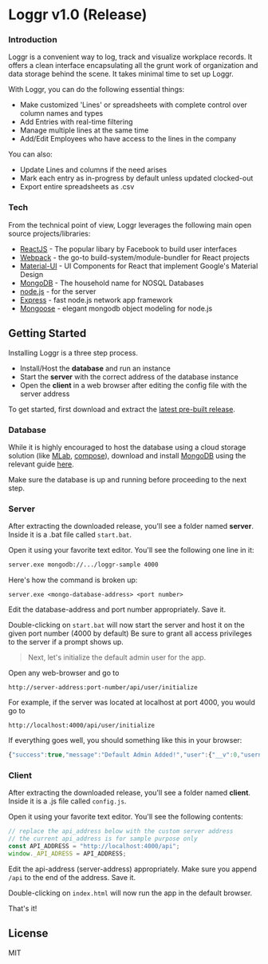 # Loggr v1.0 (Release)

### Introduction
Loggr is a convenient way to log, track and visualize workplace records. It offers a clean interface encapsulating all the grunt work of organization and data storage behind the scene. It takes minimal time to set up Loggr.

With Loggr, you can do the following essential things:

  - Make customized 'Lines' or spreadsheets with complete control over column names and types
  - Add Entries with real-time filtering
  - Manage multiple lines at the same time
  - Add/Edit Employees who have access to the lines in the company

You can also:

  - Update Lines and columns if the need arises
  - Mark each entry as in-progress by default unless updated clocked-out
  - Export entire spreadsheets as .csv

### Tech
From the technical point of view, Loggr leverages the following main open source projects/libraries:

* [ReactJS] - The popular libary by Facebook to build user interfaces
* [Webpack] - the go-to build-system/module-bundler for React projects
* [Material-UI] - UI Components for React that implement Google's Material Design
* [MongoDB] - The household name for NOSQL Databases 
* [node.js] - for the server
* [Express] - fast node.js network app framework
* [Mongoose] - elegant mongodb object modeling for node.js

## Getting Started
Installing Loggr is a three step process.

  - Install/Host the **database** and run an instance
  - Start the **server** with the correct address of the database instance
  - Open the **client** in a web browser after editing the config file with the server address
 
To get started, first download and extract the [latest pre-built release](https://github.com/an5rag/loggr-release/archive/master.zip). 


### Database
While it is highly encouraged to host the database using a cloud storage solution (like [MLab](https://mlab.com), [compose](https://www.compose.com/mongodb)), download and install [MongoDB] using the relevant guide [here](https://docs.mongodb.com/manual/installation/).

Make sure the database is up and running before proceeding to the next step.


### Server

After extracting the downloaded release, you'll see a folder named **server**.
Inside it is a .bat file called ```start.bat```.

Open it using your favorite text editor. You'll see the following one line in it:

```sh
server.exe mongodb://.../loggr-sample 4000
```

Here's how the command is broken up:
```
server.exe <mongo-database-address> <port number>
```

Edit the database-address and port number appropriately. Save it.

Double-clicking on ```start.bat``` will now start the server and host it on the given port number (4000 by default)
Be sure to grant all access privileges to the server if a prompt shows up.

>Next, let's initialize the default admin user for the app.

Open any web-browser and go to 
```
http://server-address:port-number/api/user/initialize
```
For example, if the server was located at localhost at port 4000, you would go to
```
http://localhost:4000/api/user/initialize
```

If everything goes well, you should something like this in your browser:
```js
{"success":true,"message":"Default Admin Added!","user":{"__v":0,"username":"admin2","firstName":"Administrator","lastName":"","password":"admin","_id":"586c27f196c60014a82558a8","companyId":"000","userType":"ADMIN"}}
```


### Client

After extracting the downloaded release, you'll see a folder named **client**.
Inside it is a .js file called ```config.js```.

Open it using your favorite text editor. You'll see the following contents:

```js
// replace the api_address below with the custom server address
// the current api_address is for sample purpose only
const API_ADDRESS = "http://localhost:4000/api";
window._API_ADRESS = API_ADDRESS;
```

Edit the api-address (server-address) appropriately. Make sure you append ```/api``` to the end of the address. Save it.

Double-clicking on ```index.html``` will now run the app in the default browser.

That's it!

License
----

MIT

[//]: # (These are reference links used in the body of this note and get stripped out when the markdown processor does its job. There is no need to format nicely because it shouldn't be seen. Thanks SO - http://stackoverflow.com/questions/4823468/store-comments-in-markdown-syntax)


   [git-repo-url]: <https://github.com/joemccann/dillinger.git>
   [node.js]: <http://nodejs.org>
   [express]: <http://expressjs.com>
   [ReactJS]: <hhttps://facebook.github.io/react/>
   [MongoDB]: <https://www.mongodb.com/>
   [Mongoose]: <http://mongoosejs.com/>
   [Webpack]: <https://webpack.github.io/>
   [Material-UI]: <http://www.material-ui.com/#/>

